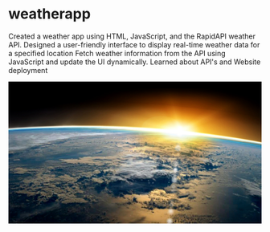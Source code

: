 # weatherapp
Created a weather app using HTML, JavaScript, and the RapidAPI weather API.
Designed a user-friendly interface to display real-time weather data for a specified location Fetch weather information from the API using JavaScript and update the UI dynamically.
Learned about API's and Website deployment 

![Earth Image](https://github.com/astroboyhimanshu/weatherapp/raw/main/earth.png)
